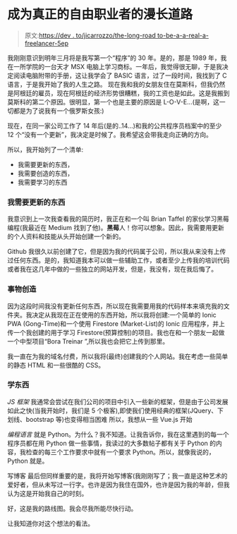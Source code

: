 # 成为真正的自由职业者的漫长道路

> 原文:[https://dev . to/jicarrozzo/the-long-road to-be-a-a-real-a-freelancer-5ep](https://dev.to/jicarrozzo/the-long-road-to-become-a-real-freelancer-5ep)

我刚刚意识到明年三月将是我写第一个“程序”的 30 年。是的，那是 1989 年，我在一所学院的一台天才 MSX 电脑上学习商标。一年后，我觉得很无聊，于是我决定阅读电脑附带的手册，这让我学会了 BASIC 语言，过了一段时间，我找到了 C 语言，于是我开始了我的人生之路。
现在我和我的女朋友住在莫斯科，但我仍然是阿根廷的雇员，现在阿根廷的经济形势很糟糕，我的工资也是如此。这是我搬到莫斯科的第二个原因。很明显，第一个也是主要的原因是 L-O-V-E...(是啊，这一切都是为了说我有一个俄罗斯女孩:)

现在，在同一家公司工作了 14 年后(是的..14...)和我的公共程序员档案中的至少 12 个“没有一个更新”，我决定是时候了。我希望这会带我走向正确的方向。

所以，我开始列了一个清单:

*   我需要更新的东西，
*   我需要创造的东西，
*   我需要学习的东西

### 我需要更新的东西

我意识到上一次我查看我的简历时，我正在和一个叫 Brian Taffel 的家伙学习黑莓编程(我最近在 Medium 找到了他)。**黑莓**人！你可以想象。因此，我需要用更新的个人资料和技能从头开始创建一个新的。

Github
我很久以前创建了它，但是因为我的代码属于公司，所以我从来没有上传过任何东西。是的，我知道我本可以做一些辅助工作，或者至少上传我的培训代码或者我在这几年中做的一些独立的网站开发，但是，我没有，现在我后悔了。

### 事物创造

因为这段时间我没有更新任何东西，所以现在我需要用我的代码样本来填充我的文件夹。我决定从我现在正在使用的东西开始，所以我将创建:一个简单的 Ionic PWA (Gong-Time)和一个使用 Firestore (Market-List)的 Ionic 应用程序，并上传一个我创建的用于学习 Firestore(预算控制)的项目。我也在和一个朋友一起做一个中型项目“Bora Treinar ”,所以我也会把它上传到那里。

我一直在为我的域名付费，所以我将(最终)创建我的个人网站。我在考虑一些简单的静态 HTML 和一些很酷的 CSS。

### 学东西

*JS 框架*
我通常会尝试在我们公司的项目中引入一些新的框架，但是由于公司发展如此之快(当我开始时，我们是 5 个极客),即使我们使用经典的框架(JQuery、下划线、bootstrap 等)也变得相当困难
所以，我想从一些 Vue.js 开始

*编程语言*
就是 Python。为什么？我不知道。让我告诉你，我在这里遇到的每一个程序员都在用 Python 做一些事情，我读过的大多数帖子都有关于 Python 的内容，我检查的每三个工作要求中就有一个要求 Python。所以，就像我说的，Python 就是。

写博客
最后但同样重要的是，我将开始写博客(我刚刚写了；我一直是这种艺术的爱好者，但从未写过一行字。也许是因为我住在国外，也许是因为我的年龄，但我认为这是开始我自己的时刻。

好，这是我的路线图。我会尽我所能尽快行动。

让我知道你对这个想法的看法。